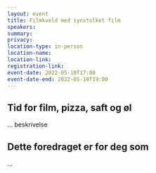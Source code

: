```yaml
---
layout: event
title: Filmkveld med synstolket film
speakers:
summary:
privacy: 
location-type: in-person
location-name:
location-link:
registration-link:
event-date: 2022-05-10T17:00
event-date-end: 2022-05-10T19:00
---
```

## Tid for film, pizza, saft og øl
... beskrivelse

## Dette foredraget er for deg som
...

